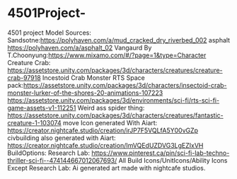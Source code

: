 # 4501Project-
 4501 project
Model Sources:
Sandsotne:https://polyhaven.com/a/mud_cracked_dry_riverbed_002
asphalt
https://polyhaven.com/a/asphalt_02
Vangaurd By T.Choonyung:https://www.mixamo.com/#/?page=1&type=Character
Creature Crab:
https://assetstore.unity.com/packages/3d/characters/creatures/creature-crab-97918
Incestoid Crab Monster
RTS Space pack:https://assetstore.unity.com/packages/3d/characters/insectoid-crab-monster-lurker-of-the-shores-20-animations-107223
https://assetstore.unity.com/packages/3d/environments/sci-fi/rts-sci-fi-game-assets-v1-112251
Weird ass spider thing:
https://assetstore.unity.com/packages/3d/characters/creatures/fantastic-creature-1-103074
move Icon generated With Aiart:
https://creator.nightcafe.studio/creation/irJP7F5VQLfA5Y00vGZp
civbuilding also generated with Aiart:
https://creator.nightcafe.studio/creation/ImVQEdUZDVG3LgEZIxVH
BuildOptions: Research Lab:
https://www.pinterest.ca/pin/sci-fi-lab-techno-thriller-sci-fi--474144667012067693/
All Build Icons/UnitIcons/Ability Icons Except Research Lab:
Ai generated art made with nightcafe studios.

